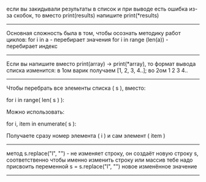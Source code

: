 если вы закидывали результаты в список и при выводе есть ошибка  из-за скобок,
то вместо print(results) напишите print(*results)

---

Основная сложность была в том, чтобы осознать методику работ циклов: 
for i in a  - перебирает  значения
for i in range (len(a)) - перебирает индекс 

---

Если вы напишите вместо print(array) -> print(*array), то формат вывода списка изменится:
в 1ом варик получаем [1, 2, 3, 4..]; во 2ом 1 2 3 4..

---

Чтобы перебрать все элементы списка ( s ), вместо:

for i in range( len( s ) ):

Можно использовать:

for i, item in enumerate( s ):

Получаете сразу номер элемента ( i ) и сам элемент ( item )

---

метод s.replace("l", "") - не изменяет строку, он создаёт новую строку s, соответственно чтобы именно изменить строку или массив тебе надо присвоить переменной s = s.replace("l", "") новое изменённое значение

---

